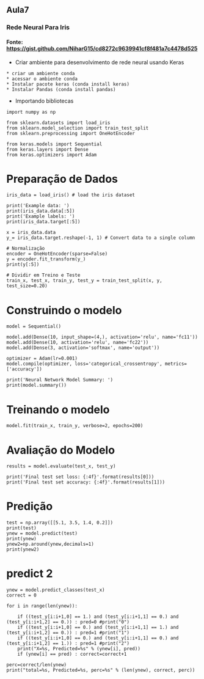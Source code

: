 ## Aula7

### Rede Neural Para Iris

#### Fonte:  https://gist.github.com/NiharG15/cd8272c9639941cf8f481a7c4478d525

* Criar ambiente para desenvolvimento de rede neural usando Keras
```
* criar um ambiente conda
* acessar o ambiente conda
* Instalar pacote keras (conda install keras)
* Instalar Pandas (conda install pandas)
```

* Importando bibliotecas

```
import numpy as np

from sklearn.datasets import load_iris
from sklearn.model_selection import train_test_split
from sklearn.preprocessing import OneHotEncoder

from keras.models import Sequential
from keras.layers import Dense
from keras.optimizers import Adam
```

# Preparação de Dados
```
iris_data = load_iris() # load the iris dataset

print('Example data: ')
print(iris_data.data[:5])
print('Example labels: ')
print(iris_data.target[:5])

x = iris_data.data
y_= iris_data.target.reshape(-1, 1) # Convert data to a single column

# Normalização
encoder = OneHotEncoder(sparse=False)
y = encoder.fit_transform(y_)
print(y[:5])

# Dividir em Treino e Teste
train_x, test_x, train_y, test_y = train_test_split(x, y, test_size=0.20)
```

# Construindo o modelo
```
model = Sequential()

model.add(Dense(10, input_shape=(4,), activation='relu', name='fc11'))
model.add(Dense(10, activation='relu', name='fc22'))
model.add(Dense(3, activation='softmax', name='output'))

optimizer = Adam(lr=0.001)
model.compile(optimizer, loss='categorical_crossentropy', metrics=['accuracy'])

print('Neural Network Model Summary: ')
print(model.summary())
```

# Treinando o modelo
```
model.fit(train_x, train_y, verbose=2, epochs=200)
```

# Avaliação do Modelo
```
results = model.evaluate(test_x, test_y)

print('Final test set loss: {:4f}'.format(results[0]))
print('Final test set accuracy: {:4f}'.format(results[1]))
```

# Predição

```
test = np.array([[5.1, 3.5, 1.4, 0.2]])
print(test)
ynew = model.predict(test)
print(ynew)
ynew2=np.around(ynew,decimals=1)
print(ynew2)
```

# predict 2
```
ynew = model.predict_classes(test_x)
correct = 0

for i in range(len(ynew)):
    
    if ((test_y[i:i+1,0] == 1.) and (test_y[i:i+1,1] == 0.) and (test_y[i:i+1,2] == 0.)) : pred=0 #print("0")
    if ((test_y[i:i+1,0] == 0.) and (test_y[i:i+1,1] == 1.) and (test_y[i:i+1,2] == 0.)) : pred=1 #print("1")
    if ((test_y[i:i+1,0] == 0.) and (test_y[i:i+1,1] == 0.) and (test_y[i:i+1,2] == 1.)) : pred=1 #print("2")
    print("X=%s, Predicted=%s" % (ynew[i], pred))
    if (ynew[i] == pred) : correct=correct+1
    
perc=correct/len(ynew)
print("total=%s, Predicted=%s, perc=%s" % (len(ynew), correct, perc))
```
